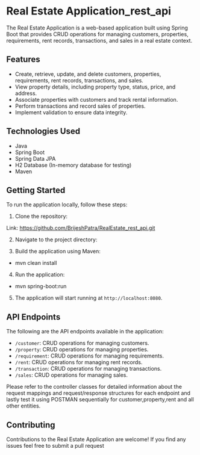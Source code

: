# Real Estate Application_rest_api

The Real Estate Application is a web-based application built using Spring Boot that provides CRUD operations for managing customers, properties, requirements, rent records, transactions, and sales in a real estate context.

## Features

- Create, retrieve, update, and delete customers, properties, requirements, rent records, transactions, and sales.
- View property details, including property type, status, price, and address.
- Associate properties with customers and track rental information.
- Perform transactions and record sales of properties.
- Implement validation to ensure data integrity.

## Technologies Used

- Java
- Spring Boot
- Spring Data JPA
- H2 Database (In-memory database for testing)
- Maven

## Getting Started

To run the application locally, follow these steps:

1. Clone the repository:

Link: https://github.com/BrijeshPatra/RealEstate_rest_api.git

2. Navigate to the project directory:

3. Build the application using Maven:

* mvn clean install


4. Run the application:

* mvn spring-boot:run

5. The application will start running at `http://localhost:8080`.

## API Endpoints

The following are the API endpoints available in the application:

- `/customer`: CRUD operations for managing customers.
- `/property`: CRUD operations for managing properties.
- `/requirement`: CRUD operations for managing requirements.
- `/rent`: CRUD operations for managing rent records.
- `/transaction`: CRUD operations for managing transactions.
- `/sales`: CRUD operations for managing sales.

Please refer to the controller classes for detailed information about the request mappings and request/response structures for each endpoint and lastly test it using POSTMAN sequentially for customer,property,rent and all other entities.

## Contributing

Contributions to the Real Estate Application are welcome! If you find any issues feel free to submit a pull request
